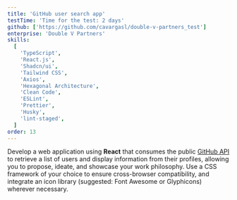 ```yaml
---
title: 'GitHub user search app'
testTime: 'Time for the test: 2 days'
github: ['https://github.com/cavargasl/double-v-partners_test']
enterprise: 'Double V Partners'
skills:
  [
    'TypeScript',
    'React.js',
    'Shadcn/ui',
    'Tailwind CSS',
    'Axios',
    'Hexagonal Architecture',
    'Clean Code',
    'ESLint',
    'Prettier',
    'Husky',
    'lint-staged',
  ]
order: 13
---
```


Develop a web application using **React** that consumes the public [GitHub API](https://api.github.com/) to retrieve a list of users and display information from their profiles, allowing you to propose, ideate, and showcase your work philosophy. Use a CSS framework of your choice to ensure cross-browser compatibility, and integrate an icon library (suggested: Font Awesome or Glyphicons) wherever necessary.
